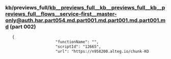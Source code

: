 ### kb/previews_full/kb__previews_full__kb__previews_full__kb__previews_full__flows__service-first__master-only@auth.har.part054.md.part001.md.part001.md.part001.md (part 002)

```md
   {
                      "functionName": "",
                      "scriptId": "12665",
                      "url": "https://n958200.alteg.io/chunk-KO
```

```
